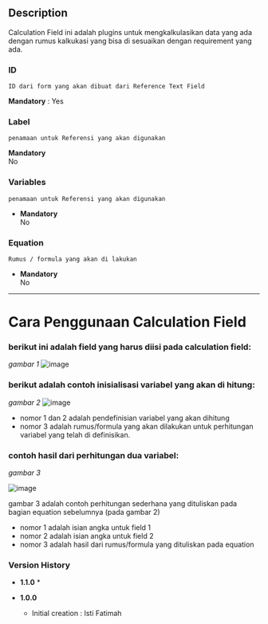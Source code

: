 ## Description
   Calculation Field ini adalah plugins untuk mengkalkulasikan data yang ada dengan rumus kalkukasi yang bisa di sesuaikan dengan requirement yang ada.

### ID
    ID dari form yang akan dibuat dari Reference Text Field
 **Mandatory** : Yes

### Label
    penamaan untuk Referensi yang akan digunakan
**Mandatory**  
    No


### Variables
    penamaan untuk Referensi yang akan digunakan
- **Mandatory**  
    No


### Equation
    Rumus / formula yang akan di lakukan
- **Mandatory**  
    No

---------

# Cara Penggunaan Calculation Field

### berikut ini adalah field yang harus diisi pada calculation field: ###

*gambar 1*
![image](/uploads/072db733e15d9424d97f15008035d62f/image.png)

### berikut adalah contoh inisialisasi variabel yang akan di hitung: ###

*gambar 2*
![image](/uploads/e66fc0445d792be835676fe10f039a3e/image.png)

* nomor 1 dan 2 adalah pendefinisian variabel yang akan dihitung
* nomor 3 adalah rumus/formula yang akan dilakukan untuk perhitungan variabel yang telah di definisikan.

### contoh hasil dari perhitungan dua variabel: ###

*gambar 3*

![image](/uploads/6f64bf532100741006decf121cb76856/image.png)

gambar 3 adalah contoh perhitungan sederhana yang dituliskan pada bagian equation sebelumnya (pada gambar 2)
* nomor 1 adalah isian angka untuk field 1 
* nomor 2 adalah isian angka untuk field 2
* nomor 3 adalah hasil dari rumus/formula yang dituliskan pada equation


### Version History ###

*  **1.1.0**
   * 

*  **1.0.0**
   * Initial creation : Isti Fatimah

